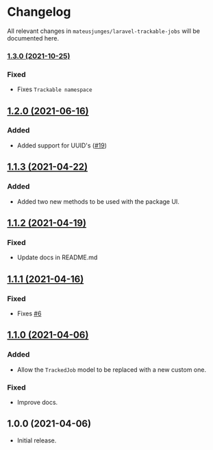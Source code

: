 # Changelog

All relevant changes in `mateusjunges/laravel-trackable-jobs` will be documented here.

### [1.3.0 (2021-10-25)](https://github.com/mateusjunges/trackable-jobs-for-laravel/compare/1.2.0...1.3.0)
### Fixed
- Fixes `Trackable namespace`

## [1.2.0 (2021-06-16)](https://github.com/mateusjunges/trackable-jobs-for-laravel/compare/1.1.3...1.2.0)
### Added
- Added support for UUID's ([#19](https://github.com/mateusjunges/trackable-jobs-for-laravel/issues/19))

## [1.1.3 (2021-04-22)](https://github.com/mateusjunges/trackable-jobs-for-laravel/compare/1.1.2...1.1.3)
### Added
- Added two new methods to be used with the package UI.

## [1.1.2 (2021-04-19)](https://github.com/mateusjunges/trackable-jobs-for-laravel/compare/1.1.1...1.1.2)
### Fixed
- Update docs in README.md

## [1.1.1 (2021-04-16)](https://github.com/mateusjunges/trackable-jobs-for-laravel/compare/1.1.0...1.1.1)
### Fixed
- Fixes [#6](https://github.com/mateusjunges/trackable-jobs-for-laravel/issues/6)

## [1.1.0 (2021-04-06)](https://github.com/mateusjunges/trackable-jobs-for-laravel/compare/1.0.0...1.1.0)
### Added
- Allow the `TrackedJob` model to be replaced with a new custom one.

### Fixed
- Improve docs.

## 1.0.0 (2021-04-06)
- Initial release.
